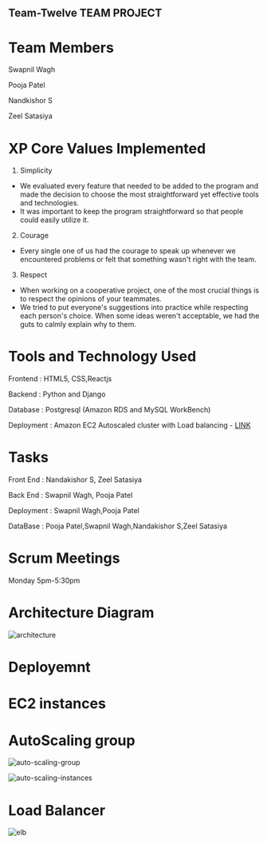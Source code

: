 ## Team-Twelve TEAM PROJECT

# Team Members

Swapnil Wagh

Pooja Patel

Nandkishor S

Zeel Satasiya

# XP Core Values Implemented

1. Simplicity

- We evaluated every feature that needed to be added to the program and made the decision to choose the most straightforward yet effective tools and technologies.
- It was important to keep the program straightforward so that people could easily utilize it.

2. Courage

- Every single one of us had the courage to speak up whenever we encountered problems or felt that something wasn't right with the team.

3. Respect

- When working on a cooperative project, one of the most crucial things is to respect the opinions of your teammates.
- We tried to put everyone's suggestions into practice while respecting each person's choice. When some ideas weren't acceptable, we had the guts to calmly explain why to them.

# Tools and Technology Used

Frontend : HTML5, CSS,Reactjs

Backend : Python and Django

Database : Postgresql (Amazon RDS and MySQL WorkBench)

Deployment : Amazon EC2 Autoscaled cluster with Load balancing - [LINK](http://ec2-18-144-53-161.us-west-1.compute.amazonaws.com/)

# Tasks

Front End : Nandakishor S, Zeel Satasiya

Back End : Swapnil Wagh, Pooja Patel

Deployment : Swapnil Wagh,Pooja Patel

DataBase : Pooja Patel,Swapnil Wagh,Nandakishor S,Zeel Satasiya

# Scrum Meetings

Monday 5pm-5:30pm

# Architecture Diagram

![architecture](https://user-images.githubusercontent.com/113156443/205470068-6b2add2f-8b8a-478d-93b9-1f5179b2d2dc.png)

# Deployemnt

# EC2 instances

# AutoScaling group

![auto-scaling-group](https://user-images.githubusercontent.com/113156443/205470216-b1fd2407-032b-4e41-95aa-880ebe11d063.png)

![auto-scaling-instances](https://user-images.githubusercontent.com/113156443/205470236-97e9ce89-1985-4b29-9128-d14da10b57d8.png)

# Load Balancer

![elb](https://user-images.githubusercontent.com/113156443/205470223-83c355ba-242d-466e-b99c-b9d75f44793b.png)
